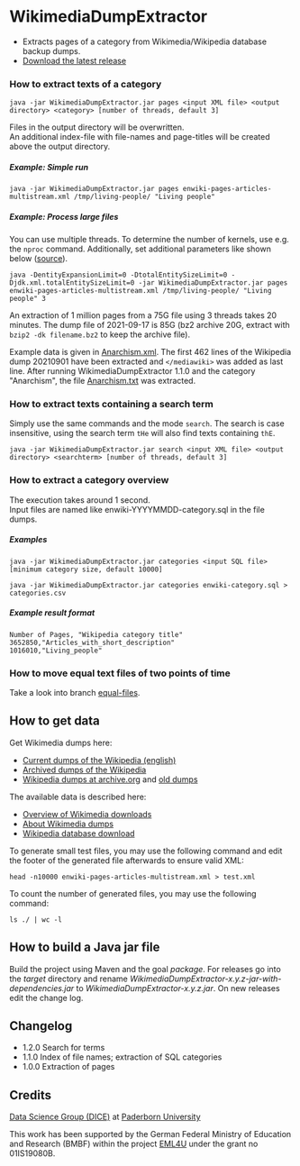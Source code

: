 # WikimediaDumpExtractor

- Extracts pages of a category from Wikimedia/Wikipedia database backup dumps.
- [Download the latest release](https://github.com/EML4U/WikimediaDumpExtractor/releases)


### How to extract texts of a category

```Shell
java -jar WikimediaDumpExtractor.jar pages <input XML file> <output directory> <category> [number of threads, default 3]
```

Files in the output directory will be overwritten.  
An additional index-file with file-names and page-titles will be created above the output directory.


##### Example: Simple run

```Shell
java -jar WikimediaDumpExtractor.jar pages enwiki-pages-articles-multistream.xml /tmp/living-people/ "Living people"
```


##### Example: Process large files

You can use multiple threads.
To determine the number of kernels, use e.g. the `nproc` command.
Additionally, set additional parameters like shown below ([source](https://stackoverflow.com/a/50982118)).

```Shell
java -DentityExpansionLimit=0 -DtotalEntitySizeLimit=0 -Djdk.xml.totalEntitySizeLimit=0 -jar WikimediaDumpExtractor.jar pages enwiki-pages-articles-multistream.xml /tmp/living-people/ "Living people" 3
```

An extraction of 1 million pages from a 75G file using 3 threads takes 20 minutes.
The dump file of 2021-09-17 is 85G (bz2 archive 20G, extract with `bzip2 -dk filename.bz2` to keep the archive file).

Example data is given in [Anarchism.xml](examples/Anarchism.xml). The first 462 lines of the Wikipedia dump 20210901 have been extracted and `</mediawiki>` was added as last line.
After running WikimediaDumpExtractor 1.1.0 and the category "Anarchism", the file [Anarchism.txt](examples/Anarchism.txt) was extracted.


### How to extract texts containing a search term

Simply use the same commands and the mode `search`.
The search is case insensitive, using the search term `tHe` will also find texts containing `thE`. 

```Shell
java -jar WikimediaDumpExtractor.jar search <input XML file> <output directory> <searchterm> [number of threads, default 3]
```


### How to extract a category overview
 
The execution takes around 1 second.  
Input files are named like enwiki-YYYYMMDD-category.sql in the file dumps.


##### Examples
 
 ```Shell
java -jar WikimediaDumpExtractor.jar categories <input SQL file> [minimum category size, default 10000]
```

```Shell
java -jar WikimediaDumpExtractor.jar categories enwiki-category.sql > categories.csv
```


##### Example result format

```
Number of Pages, "Wikipedia category title"
3652850,"Articles_with_short_description"
1016010,"Living_people"
```


### How to move equal text files of two points of time

Take a look into branch [equal-files](https://github.com/EML4U/WikimediaDumpExtractor/tree/equal-files).


## How to get data

Get Wikimedia dumps here:

- [Current dumps of the Wikipedia (english)](https://dumps.wikimedia.org/enwiki/)
- [Archived dumps of the Wikipedia](https://dumps.wikimedia.org/archive/)
- [Wikipedia dumps at archive.org](https://archive.org/search.php?query=subject%3A%22enwiki%22+AND+subject%3A%22data+dumps%22+AND+collection%3A%22wikimediadownloads%22&sort=-publicdate) and [old dumps](https://archive.org/details/wikipediadumps)

The available data is described here:

- [Overview of Wikimedia downloads](https://dumps.wikimedia.org/)
- [About Wikimedia dumps](https://meta.wikimedia.org/wiki/Data_dumps)
- [Wikipedia database download](https://en.wikipedia.org/wiki/Wikipedia:Database_download)

To generate small test files, you may use the following command and edit the footer of the generated file afterwards to ensure valid XML:

`head -n10000 enwiki-pages-articles-multistream.xml > test.xml`

To count the number of generated files, you may use the following command:

`ls ./ | wc -l`


## How to build a Java jar file

Build the project using Maven and the goal _package_.
For releases go into the _target_ directory and rename
_WikimediaDumpExtractor-x.y.z-jar-with-dependencies.jar_
to
_WikimediaDumpExtractor-x.y.z.jar_.
On new releases edit the change log.


## Changelog

- 1.2.0 Search for terms
- 1.1.0 Index of file names; extraction of SQL categories
- 1.0.0 Extraction of pages


## Credits

[Data Science Group (DICE)](https://dice-research.org/) at [Paderborn University](https://www.uni-paderborn.de/)

This work has been supported by the German Federal Ministry of Education and Research (BMBF) within the project [EML4U](https://dice-research.org/EML4U) under the grant no 01IS19080B.